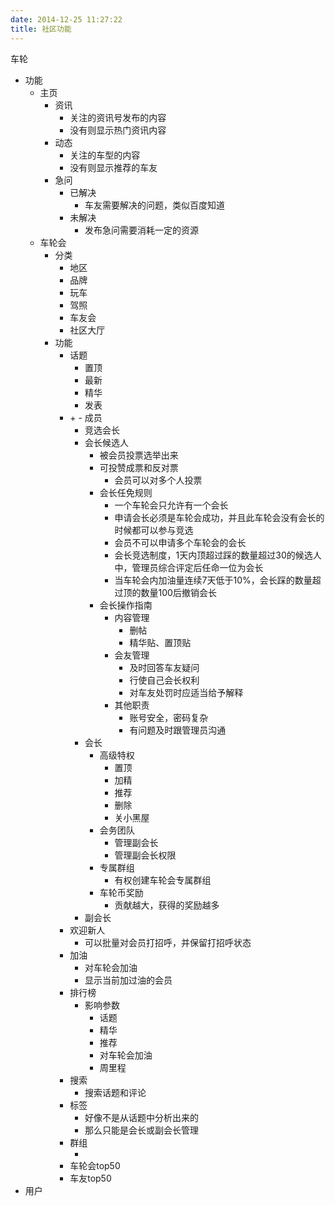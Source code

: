 ```yaml
---
date: 2014-12-25 11:27:22
title: 社区功能
---
```



<p> 车轮 </p> 
<ul> 
 <li> 功能 
  <ul> 
   <li> 主页 
    <ul> 
     <li> 资讯 
      <ul> 
       <li> 关注的资讯号发布的内容 </li> 
       <li> 没有则显示热门资讯内容 </li> 
      </ul> </li> 
     <li> 动态 
      <ul> 
       <li> 关注的车型的内容 </li> 
       <li> 没有则显示推荐的车友 </li> 
      </ul> </li> 
     <li> 急问 
      <ul> 
       <li> 已解决 
        <ul> 
         <li> 车友需要解决的问题，类似百度知道 </li> 
        </ul> </li> 
       <li> 未解决 
        <ul> 
         <li> 发布急问需要消耗一定的资源 </li> 
        </ul> </li> 
      </ul> </li> 
    </ul> </li> 
   <li> 车轮会 
    <ul> 
     <li> 分类 
      <ul> 
       <li> 地区 </li> 
       <li> 品牌 </li> 
       <li> 玩车 </li> 
       <li> 驾照 </li> 
       <li> 车友会 </li> 
       <li> 社区大厅 </li> 
      </ul> </li> 
     <li> 功能 
      <ul> 
       <li> 话题 
        <ul> 
         <li> 置顶 </li> 
         <li> 最新 </li> 
         <li> 精华 </li> 
         <li> 发表 </li> 
        </ul> </li> 
       <li> + - 成员 
        <ul> 
         <li> 竞选会长 </li> 
         <li> 会长候选人 
          <ul> 
           <li> 被会员投票选举出来 </li> 
           <li> 可投赞成票和反对票 
            <ul> 
             <li> 会员可以对多个人投票 </li> 
            </ul> </li> 
           <li> 会长任免规则 
            <ul> 
             <li> 一个车轮会只允许有一个会长 </li> 
             <li> 申请会长必须是车轮会成功，并且此车轮会没有会长的时候都可以参与竞选 </li> 
             <li> 会员不可以申请多个车轮会的会长 </li> 
             <li> 会长竞选制度，1天内顶超过踩的数量超过30的候选人中，管理员综合评定后任命一位为会长 </li> 
             <li> 当车轮会内加油量连续7天低于10%，会长踩的数量超过顶的数量100后撤销会长 </li> 
            </ul> </li> 
           <li> 会长操作指南 
            <ul> 
             <li> 内容管理 
              <ul> 
               <li> 删帖 </li> 
               <li> 精华贴、置顶贴 </li> 
              </ul> </li> 
             <li> 会友管理 
              <ul> 
               <li> 及时回答车友疑问 </li> 
               <li> 行使自己会长权利 </li> 
               <li> 对车友处罚时应适当给予解释 </li> 
              </ul> </li> 
             <li> 其他职责 
              <ul> 
               <li> 账号安全，密码复杂 </li> 
               <li> 有问题及时跟管理员沟通 </li> 
              </ul> </li> 
            </ul> </li> 
          </ul> </li> 
         <li> 会长 
          <ul> 
           <li> 高级特权 
            <ul> 
             <li> 置顶 </li> 
             <li> 加精 </li> 
             <li> 推荐 </li> 
             <li> 删除 </li> 
             <li> 关小黑屋 </li> 
            </ul> </li> 
           <li> 会务团队 
            <ul> 
             <li> 管理副会长 </li> 
             <li> 管理副会长权限 </li> 
            </ul> </li> 
           <li> 专属群组 
            <ul> 
             <li> 有权创建车轮会专属群组 </li> 
            </ul> </li> 
           <li> 车轮币奖励 
            <ul> 
             <li> 贡献越大，获得的奖励越多 </li> 
            </ul> </li> 
          </ul> </li> 
         <li> 副会长 </li> 
        </ul> </li> 
       <li> 欢迎新人 
        <ul> 
         <li> 可以批量对会员打招呼，并保留打招呼状态 </li> 
        </ul> </li> 
       <li> 加油 
        <ul> 
         <li> 对车轮会加油 </li> 
         <li> 显示当前加过油的会员 </li> 
        </ul> </li> 
       <li> 排行榜 
        <ul> 
         <li> 影响参数 
          <ul> 
           <li> 话题 </li> 
           <li> 精华 </li> 
           <li> 推荐 </li> 
           <li> 对车轮会加油 </li> 
           <li> 周里程 </li> 
          </ul> </li> 
        </ul> </li> 
       <li> 搜索 
        <ul> 
         <li> 搜索话题和评论 </li> 
        </ul> </li> 
       <li> 标签 
        <ul> 
         <li> 好像不是从话题中分析出来的 </li> 
         <li> 那么只能是会长或副会长管理 </li> 
        </ul> </li> 
       <li> 群组 
        <ul> 
         <li> &nbsp; </li> 
        </ul> </li> 
       <li> 车轮会top50 </li> 
       <li> 车友top50 </li> 
      </ul> </li> 
    </ul> </li> 
  </ul> </li> 
 <li> 用户 &nbsp; </li> 
</ul>